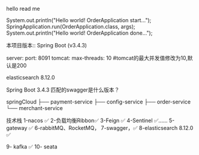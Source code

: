 hello read me

System.out.println("Hello world! OrderApplication start...");
SpringApplication.run(OrderApplication.class, args);
System.out.println("Hello world! OrderApplication done...");

本项目版本:: Spring Boot (v3.4.3)

server:
port: 8091
tomcat:
max-threads: 10 #tomcat的最大并发值修改为10,默认是200

elasticsearch 8.12.0

Spring Boot 3.4.3 匹配的swagger是什么版本？

springCloud
├── payment-service
├── config-service
├── order-service
└── merchant-service

技术栈
1-nacos ✅
2-负载均衡Ribbon✅
3-Feign ✅
4-Sentinel ✅......
5-gateway ✅
6-rabbitMQ、RocketMQ，
7-swagger，✅
8-elasticsearch 8.12.0 ✅

9- kafka ✅ 
10- seata



